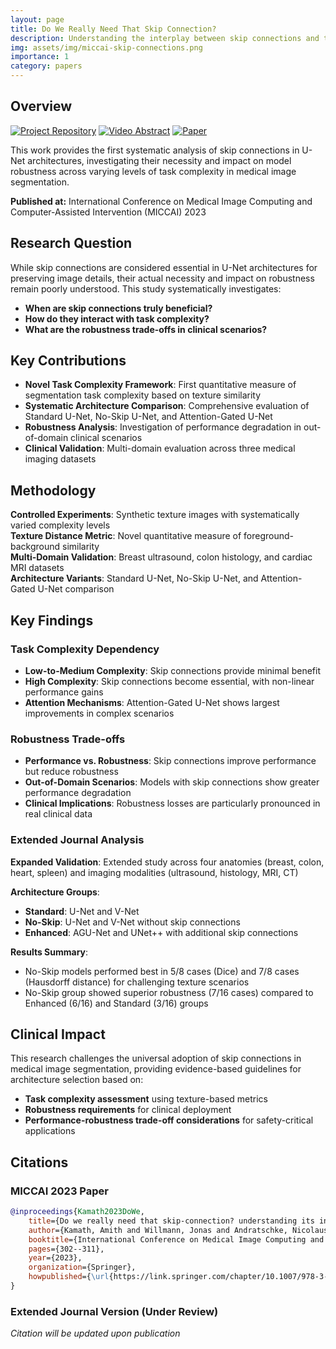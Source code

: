 ```yaml
---
layout: page
title: Do We Really Need That Skip Connection?
description: Understanding the interplay between skip connections and task complexity in medical image segmentation
img: assets/img/miccai-skip-connections.png
importance: 1
category: papers
---
```


## Overview

[![Project Repository](https://img.shields.io/badge/GitHub-Repository-blue?style=flat-square&logo=github)](https://github.com/amithjkamath/to_skip_or_not)
[![Video Abstract](https://img.shields.io/badge/Video-Abstract-red?style=flat-square&logo=youtube)](https://www.youtube.com/watch?v=YreG6vC64aw)
[![Paper](https://img.shields.io/badge/Paper-Springer-green?style=flat-square)](https://link.springer.com/chapter/10.1007/978-3-031-43901-8_29)

This work provides the first systematic analysis of skip connections in U-Net architectures, investigating their necessity and impact on model robustness across varying levels of task complexity in medical image segmentation.

**Published at:** International Conference on Medical Image Computing and Computer-Assisted Intervention (MICCAI) 2023

## Research Question

While skip connections are considered essential in U-Net architectures for preserving image details, their actual necessity and impact on robustness remain poorly understood. This study systematically investigates:

- **When are skip connections truly beneficial?**
- **How do they interact with task complexity?**
- **What are the robustness trade-offs in clinical scenarios?**

## Key Contributions

- **Novel Task Complexity Framework**: First quantitative measure of segmentation task complexity based on texture similarity
- **Systematic Architecture Comparison**: Comprehensive evaluation of Standard U-Net, No-Skip U-Net, and Attention-Gated U-Net
- **Robustness Analysis**: Investigation of performance degradation in out-of-domain clinical scenarios
- **Clinical Validation**: Multi-domain evaluation across three medical imaging datasets

## Methodology

**Controlled Experiments**: Synthetic texture images with systematically varied complexity levels  
**Texture Distance Metric**: Novel quantitative measure of foreground-background similarity  
**Multi-Domain Validation**: Breast ultrasound, colon histology, and cardiac MRI datasets  
**Architecture Variants**: Standard U-Net, No-Skip U-Net, and Attention-Gated U-Net comparison

## Key Findings

### Task Complexity Dependency
- **Low-to-Medium Complexity**: Skip connections provide minimal benefit
- **High Complexity**: Skip connections become essential, with non-linear performance gains
- **Attention Mechanisms**: Attention-Gated U-Net shows largest improvements in complex scenarios

### Robustness Trade-offs
- **Performance vs. Robustness**: Skip connections improve performance but reduce robustness
- **Out-of-Domain Scenarios**: Models with skip connections show greater performance degradation
- **Clinical Implications**: Robustness losses are particularly pronounced in real clinical data

### Extended Journal Analysis

**Expanded Validation**: Extended study across four anatomies (breast, colon, heart, spleen) and imaging modalities (ultrasound, histology, MRI, CT)

**Architecture Groups**:
- **Standard**: U-Net and V-Net
- **No-Skip**: U-Net and V-Net without skip connections  
- **Enhanced**: AGU-Net and UNet++ with additional skip connections

**Results Summary**:
- No-Skip models performed best in 5/8 cases (Dice) and 7/8 cases (Hausdorff distance) for challenging texture scenarios
- No-Skip group showed superior robustness (7/16 cases) compared to Enhanced (6/16) and Standard (3/16) groups

## Clinical Impact

This research challenges the universal adoption of skip connections in medical image segmentation, providing evidence-based guidelines for architecture selection based on:

- **Task complexity assessment** using texture-based metrics
- **Robustness requirements** for clinical deployment
- **Performance-robustness trade-off considerations** for safety-critical applications

## Citations

### MICCAI 2023 Paper
```bibtex
@inproceedings{Kamath2023DoWe,
    title={Do we really need that skip-connection? understanding its interplay with task complexity},
    author={Kamath, Amith and Willmann, Jonas and Andratschke, Nicolaus and Reyes, Mauricio},
    booktitle={International Conference on Medical Image Computing and Computer-Assisted Intervention},
    pages={302--311},
    year={2023},
    organization={Springer},
    howpublished={\url{https://link.springer.com/chapter/10.1007/978-3-031-43901-8_29}}
}
```

### Extended Journal Version (Under Review)
*Citation will be updated upon publication*
